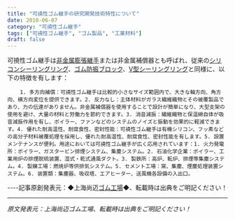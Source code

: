 ```yaml
---
title: "可撓性ゴム継手の研究開発技術特性について"
date: 2010-06-07
category: "可撓性ゴム継手"
tags: ["可撓性ゴム継手", "ゴム製品", "工業材料"]
draft: false
---
```


可撓性ゴム継手は[非金属膨張継手](http://www.smpolymer.com/feijinshupengzhangjie/)または非金属補償器とも呼ばれ、従来の[シリコンシーリングリング](http://www.smpolymer.com/)、[ゴム防振ブロック](http://www.smpolymer.com/)、[V型シーリングリング](http://www.smpolymer.com/)と同様に、以下の特徴を有します：

        1. 多方向補償：可撓性ゴム継手は比較的小さなサイズ範囲内で、大きな軸方向、角方向、横方向変位を提供できます。2. 反力なし：主体材料がガラス繊維織物とその被覆製品であり、力の伝達がありません。非金属補償器を使用することで設計が簡単になり、大型支架の使用を避け、大量の材料と労働力を節約できます。3. 消音減振：繊維織物と保温綿自体が吸音減振作用を有し、ボイラー、ファンなどのシステムのノイズと振動を効果的に軽減できます。4. 優れた耐高温性、耐腐食性、密封性能：可撓性ゴム継手は有機シリコン、フッ素などの高分子材料被覆処理を採用し、優れた耐高温性、耐腐食性、密封性能を有します。5. 設置メンテナンスが便利。用途においては可撓性ゴム継手が広く応用されています：1. 火力発電所：ボイラー、ガスタービン排煙システム、集塵システム。2. 石油化学企業：ボイラー、工業用炉の排煙脱硫装置、湿式・乾式通風ダクト。3. 製鉄所：高炉、転炉、排煙等集塵システム。4. 製錬工場：燃焼炉等供排気システム。5. セメント工場：窯、集塵、煙塵処理装置システム。6. 装置類：集塵器、吸収塔、エアヒーター、送風機各設備の入出口。

----記事原創発表元：◆上海尚迈[ゴム工場](http://www.smpolymer.com/)◆、転載時は出典をご明記ください！

---

*原文発表元：上海尚迈ゴム工場、転載時は出典をご明記ください！*